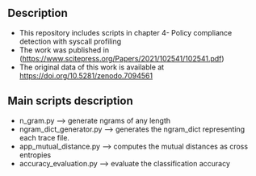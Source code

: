 ## Description
* This repository includes scripts in chapter 4- Policy compliance detection with syscall profiling
* The work was published in (https://www.scitepress.org/Papers/2021/102541/102541.pdf)
* The original data of this work is available at https://doi.org/10.5281/zenodo.7094561

## Main scripts description
* n_gram.py --> generate ngrams of any length
* ngram_dict_generator.py --> generates the ngram_dict representing each trace file. 
* app_mutual_distance.py --> computes the mutual distances as cross entropies
* accuracy_evaluation.py --> evaluate the classification accuracy


